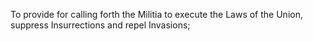 To provide for calling forth the Militia to execute the Laws of the Union, suppress Insurrections and repel Invasions;
